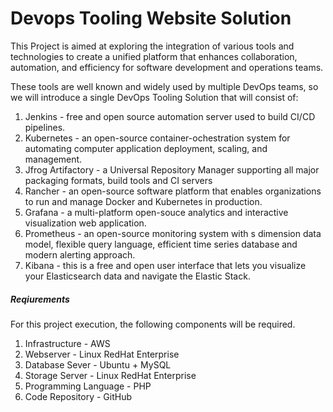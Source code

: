 # Devops Tooling Website Solution

This Project is aimed at exploring the integration of various tools and technologies to create a unified platform that enhances collaboration, automation, and efficiency for software development and operations teams.

These tools are well known and widely used by multiple DevOps teams, so we will introduce a single DevOps Tooling Solution that will consist of:

1. Jenkins - free and open source automation server used to build CI/CD pipelines.
2. Kubernetes - an open-source container-ochestration system for automating computer application deployment, scaling, and management.
3. Jfrog Artifactory - a Universal Repository Manager supporting all major packaging formats, build tools and CI servers
4. Rancher - an open-source software platform that enables organizations to run and manage Docker and Kubernetes in production.
5. Grafana - a multi-platform open-souce analytics and interactive visualization web application.
6. Prometheus - an open-source monitoring system with s dimension data model, flexible query language, efficient time series database and modern alerting approach.
7. Kibana - this is a free and open user interface that lets you visualize your Elasticsearch data and navigate the Elastic Stack.  

##### Reqiurements
For this project execution, the following components will be required.
1. Infrastructure - AWS
2. Webserver - Linux RedHat Enterprise
3. Database Sever - Ubuntu + MySQL
4. Storage Server - Linux RedHat Enterprise
5. Programming Language - PHP
6. Code Repository - GitHub



